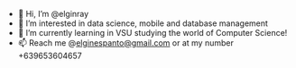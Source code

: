- 👋 Hi, I’m @elginray
- 👀 I’m interested in data science, mobile and database management
- 🌱 I’m currently learning in VSU studying the world of Computer Science!
- 📫 Reach me @elginespanto@gmail.com or at my number +639653604657

<!---
elginray/elginray is a ✨ special ✨ repository because its `README.md` (this file) appears on your GitHub profile.
You can click the Preview link to take a look at your changes.
--->
